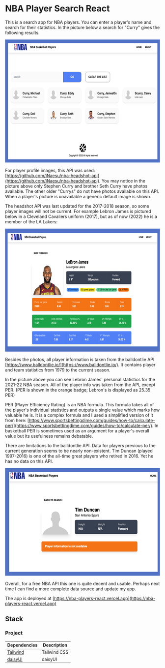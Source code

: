 # NBA Player Search React

This is a search app for NBA players.  You can enter a player's name and search for their statistics.  In the picture below a search for "Curry" gives the following results.

<img src="https://raw.githubusercontent.com/jtc27/nba-players-react/main/src/images/github-preview/a.png" height="400">

For player profile images, this API was used: [https://github.com/iNaesu/nba-headshot-api](https://github.com/iNaesu/nba-headshot-api).  You may notice in the picture above only Stephen Curry and brother Seth Curry have photos available.  The other older "Currys" do not have photos available on this API.  When a player's picture is unavailable a generic default image is shown.

The headshot API was last updated for the 2017-2018 season, so some player images will not be current.  For example Lebron James is pictured below in a Cleveland Cavaliers uniform (2017), but as of now (2022) he is a member of the LA Lakers:

<img src="https://raw.githubusercontent.com/jtc27/nba-players-react/main/src/images/github-preview/b.png" height="400">

Besides the photos, all player information is taken from the balldontlie API [https://www.balldontlie.io/](https://www.balldontlie.io/).  It contains player and team statistics from 1979 to the current season.

In the picture above you can see Lebron James' personal statistics for the 2021-22 NBA season.  All of the player info was taken from the API, except PER.  (PER is shown in the orange badge; Lebron's is displayed as 25.35 PER)  

PER (Player Efficiency Rating) is an NBA formula.  This formula takes all of the player's individual statistics and outputs a single value which marks how valuable he is.  It is a complex formula and I used a simplified version of it from here: [https://www.sportsbettingdime.com/guides/how-to/calculate-per/](https://www.sportsbettingdime.com/guides/how-to/calculate-per/).  In basketball PER is sometimes used as an argument for a player's overall value but its usefulness remains debatable. 

There are limitations to the balldontlie API.  Data for players previous to the current generation seems to be nearly non-existent.  Tim Duncan (played 1997-2016) is one of the all-time great players who retired in 2016.  Yet he has no data on this API.

<img src="https://raw.githubusercontent.com/jtc27/nba-players-react/main/src/images/github-preview/c.png" height="350">

Overall, for a free NBA API this one is quite decent and usable.  Perhaps next time I can find a more complete data source and update my app.

The app is deployed at [https://nba-players-react.vercel.app](https://nba-players-react.vercel.app)


## Stack

### Project

| Dependencies  | Description |
| ------------- | ------------- |
|  [Tailwind](https://tailwindcss.com/)  | Tailwind CSS |
|  [daisyUI](https://daisyui.com/)  | daisyUI  |
 





